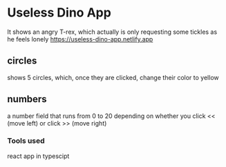 # Useless Dino App

It shows an angry T-rex, which actually is only requesting some tickles as he feels lonely
https://useless-dino-app.netlify.app

## circles 

shows 5 circles, which, once they are clicked, change their color to yellow

## numbers

a number field that runs from 0 to 20 depending on whether you click << (move left) or click >> (move right)

### Tools used

react app in typescipt
